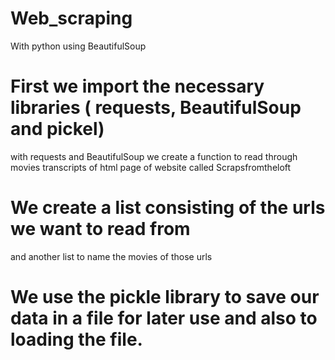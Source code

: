 # Web_scraping
With python using BeautifulSoup 
# First we import the necessary libraries ( requests, BeautifulSoup and pickel)
with requests and BeautifulSoup we create a function to read through movies transcripts of html page of website called Scrapsfromtheloft
# We create a list consisting of the urls we want to read from
and another list to name the movies of those urls
# We use the pickle library to save our data in a file for later use and also to loading the file.

